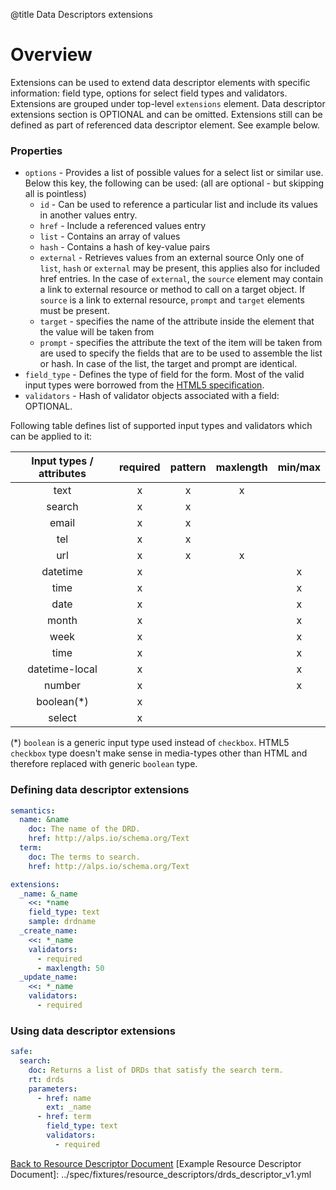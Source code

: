 @title Data Descriptors extensions
# Overview
Extensions can be used to extend data descriptor elements with specific information: field type, 
options for select field types and validators. Extensions are grouped under top-level `extensions` element.
Data descriptor extensions section is OPTIONAL and can be omitted. Extensions still can be defined as part 
of referenced data descriptor element. See example below.

### Properties
 * `options` - Provides a list of possible values for a select list or similar use. Below this key, the following
can be used: (all are optional - but skipping all is pointless)
    * `id` - Can be used to reference a particular list and include its values in another values entry.
    * `href` - Include a referenced values entry
    * `list` - Contains an array of values
    * `hash` - Contains a hash of key-value pairs
    * `external` - Retrieves values from an external source
   Only one of `list`, `hash` or `external` may be present, this applies also for included href entries.
   In the case of `external`, the `source` element may contain a link to external resource or method to call on
   a target object. If `source` is a link to external resource, `prompt` and `target` elements must be present.
   * `target` - specifies the name of the attribute inside the element that the value will be taken from
   * `prompt` - specifies the attribute the text of the item will be taken from
   are used to specify the fields that are to be used to assemble the list or hash.
   In case of the list, the target and prompt are identical.
* `field_type` - Defines the type of field for the form. Most of the valid input types were borrowed from the 
[HTML5 specification](http://www.w3.org/html/wg/drafts/html/master/forms.html#the-input-element). 
* `validators` - Hash of validator objects associated with a field: OPTIONAL.

Following table defines list of supported input types and validators which can be applied to it:

| Input types / attributes | required | pattern | maxlength | min/max |
|:----------------:|:----------:|:---------:|:-----------:|:---------:|
| text           | x        | x       | x         |         |
| search         | x        | x       |           |         |
| email          | x        | x       |           |         |
| tel            | x        | x       |           |         |
| url            | x        | x       | x         |         |
| datetime       | x        |         |           | x       |
| time           | x        |         |           | x       |
| date           | x        |         |           | x       |
| month          | x        |         |           | x       |
| week           | x        |         |           | x       |
| time           | x        |         |           | x       |
| datetime-local | x        |         |           | x       |
| number         | x        |         |           | x       |
| boolean(*)     | x        |         |           |         |
| select         | x        |         |           |         |

(*) `boolean` is a generic input type used instead of `checkbox`.
 HTML5 `checkbox` type doesn't make sense in media-types other than HTML and therefore replaced with generic `boolean` type.

### Defining data descriptor extensions
```yaml
semantics:
  name: &name
    doc: The name of the DRD.
    href: http://alps.io/schema.org/Text
  term:
    doc: The terms to search.
    href: http://alps.io/schema.org/Text

extensions:
  _name: &_name
    <<: *name
    field_type: text
    sample: drdname
  _create_name:
    <<: *_name
    validators:
      - required
      - maxlength: 50
  _update_name:
    <<: *_name
    validators:
      - required
```

### Using data descriptor extensions
```yaml
safe:
  search:
    doc: Returns a list of DRDs that satisfy the search term.
    rt: drds
    parameters:
      - href: name
        ext: _name
      - href: term
      	field_type: text
	    validators:
	      - required
```

[Back to Resource Descriptor Document](descriptors_document.md)
[Example Resource Descriptor Document]: ../spec/fixtures/resource_descriptors/drds_descriptor_v1.yml
